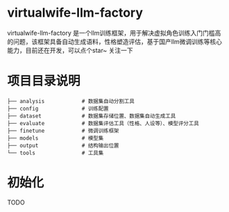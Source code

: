 # virtualwife-llm-factory

virtualwife-llm-factory 是一个llm训练框架，用于解决虚拟角色训练入门门槛高的问题，该框架具备自动生成语料，性格塑造评估，基于国产llm微调训练等核心能力，目前还在开发，可以点个star~ 关注一下

# 项目目录说明

```text
├── analysis            # 数据集自动分割工具
├── config              # 训练配置
├── dataset             # 数据集存储位置、数据集自动生成工具
├── evaluate            # 数据集评估工具（性格、人设等）、模型评分工具
├── finetune            # 微调训练框架
├── models              # 模型集
├── output              # 结构输出位置
└── tools               # 工具集
```

# 初始化

TODO